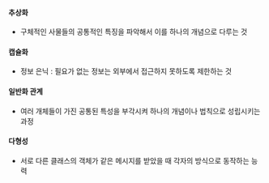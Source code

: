 #### 추상화
- 구체적인 사물들의 공통적인 특징을 파악해서 이를 하나의 개념으로 다루는 것

#### 캡슐화
- 정보 은닉 : 필요가 없는 정보는 외부에서 접근하지 못하도록 제한하는 것

#### 일반화 관계
- 여러 개체들이 가진 공통된 특성을 부각시켜 하나의 개념이나 법칙으로 성립시키는 과정

#### 다형성
- 서로 다른 클래스의 객체가 같은 메시지를 받았을 때 각자의 방식으로 동작하는 능력
